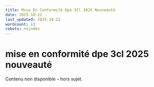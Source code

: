 ```yaml
---
title: Mise En Conformité Dpe 3Cl 2025 Nouveauté
date: 2025-10-22
last_updated: 2025-10-22
wordcount: 13
robots: noindex
---
```


# mise en conformité dpe 3cl 2025 nouveauté

Contenu non disponible – hors sujet.